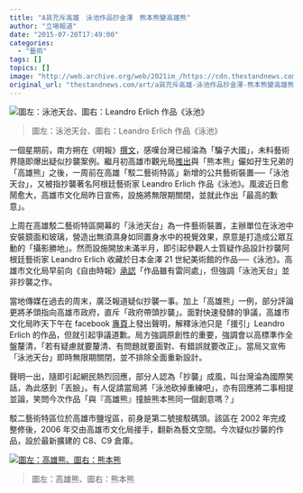 ```yaml
---
title: "A貨充斥高雄　泳池作品抄金澤　熊本熊變高雄熊"
author: "立場報道"
date: "2015-07-20T17:49:00"
categories:
  - "藝術"
tags: []
topics: []
image: "http://web.archive.org/web/2021im_/https://cdn.thestandnews.com/media/photos/cache/kaohsiung-15_HSaln_1200x0.png"
original_url: "thestandnews.com/art/a貨充斥高雄-泳池作品抄金澤-熊本熊變高雄熊"
---
```

![圖左：泳池天台、圖右：Leandro Erlich 作品《泳池》](http://web.archive.org/web/2021im_/https://cdn.thestandnews.com/media/photos/cache/kaohsiung-15_HSaln_1200x0.png)

> 圖左：泳池天台、圖右：Leandro Erlich 作品《泳池》

一個星期前，南方朔在《明報》[撰文](http://web.archive.org/web/20210629022245/http://news.mingpao.com/pns/筆陣﹕台灣已成「騙子大國」！／文﹕南方朔/web_tc/article/20150713/s00003/1436724172662)，感嘆台灣已經淪為「騙子大國」，未料藝術界隨即爆出疑似抄襲案例。繼月初高雄市觀光局[推出](http://web.archive.org/web/20210629022245/http://news.ltn.com.tw/news/local/paper/895535)與「熊本熊」儼如孖生兄弟的「高雄熊」之後，一周前在高雄「駁二藝術特區」新增的公共藝術裝置──「泳池天台」，又被指抄襲著名阿根廷藝術家 Leandro Erlich 作品《泳池》。風波近日愈鬧愈大，高雄市文化局昨日宣佈，設施將無限期關閉，並就此作出「最高的歉意」。

上周在高雄駁二藝術特區開幕的「泳池天台」為一件藝術裝置，主辦單位在泳池中安裝鏡面和玻璃，營造出無須濕身如同置身水中的視覺效果，原意是打造成公眾互動的「攝影勝地」。然而設施開放未滿半月，即引起參觀人士質疑作品設計抄襲阿根廷藝術家 Leandro Erlich 收藏於日本金澤 21 世紀美術館的作品──《泳池》。高雄市文化局早前向《自由時報》[承認](http://web.archive.org/web/20210629022245/http://news.ltn.com.tw/news/life/breakingnews/1383303)「作品雖有雷同處」，但強調「泳池天台」並非抄襲之作。

當地傳媒在過去的周末，廣泛報道疑似抄襲一事。加上「高雄熊」一例，部分評論更將矛頭指向高雄市政府，直斥「政府帶頭抄襲」。面對快速發酵的爭議，高雄市文化局昨天下午在 facebook [專頁](http://web.archive.org/web/20210629022245/https://www.facebook.com/pier2art/photos/a.128380445039.105549.126831515039/10153445387240040/?type=1&theater)上發出聲明，解釋泳池只是「援引」Leandro Erlich 的作品，但就引起爭議道歉。局方強調原創性的重要，強調會以高標準作全盤釐清，「若有疑慮就要釐清、有問題就要面對、有錯誤就要改正」。當局又宣佈「泳池天台」即時無限期關閉，並不排除全面重新設計。

聲明一出，隨即引起網民熱烈回應，部分人認為「抄襲」成風，叫台灣淪為國際笑話，為此感到「丟臉」。有人促請當局將「泳池砍掉重練吧」，亦有回應將二事相提並論，笑問今次作品「與『高雄熊』撞臉熊本熊同一個創意嗎？」

駁二藝術特區位於高雄市鹽埕區，前身是第二號接駁碼頭。該區在 2002 年完成整修後，2006 年交由高雄市文化局接手，翻新為藝文空間。今次疑似抄襲的作品，設於最新擴建的 C8、C9 倉庫。

[![圖左：高雄熊、圖右：熊本熊](http://web.archive.org/web/2021im_/https://cdn.thestandnews.com/media/photos/cache/kaohsiung-14_KQlrH_1200x0.png)](http://web.archive.org/web/20210629022245/https://cdn.thestandnews.com/media/photos/cache/kaohsiung-14_KQlrH_1200x0.png)

> 圖左：高雄熊、圖右：熊本熊